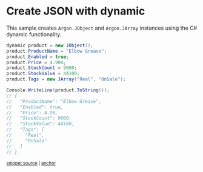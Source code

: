 # Create JSON with dynamic

This sample creates `Argon.JObject` and `Argon.JArray` instances using the C# dynamic functionality.

<!-- snippet: CreateJsonDynamic -->
<a id='snippet-CreateJsonDynamic'></a>
```cs
dynamic product = new JObject();
product.ProductName = "Elbow Grease";
product.Enabled = true;
product.Price = 4.90m;
product.StockCount = 9000;
product.StockValue = 44100;
product.Tags = new JArray("Real", "OnSale");

Console.WriteLine(product.ToString());
// {
//   "ProductName": "Elbow Grease",
//   "Enabled": true,
//   "Price": 4.90,
//   "StockCount": 9000,
//   "StockValue": 44100,
//   "Tags": [
//     "Real",
//     "OnSale"
//   ]
// }
```
<sup><a href='/src/ArgonTests/Documentation/Samples/Linq/CreateJsonDynamic.cs#L13-L36' title='Snippet source file'>snippet source</a> | <a href='#snippet-CreateJsonDynamic' title='Start of snippet'>anchor</a></sup>
<!-- endSnippet -->
